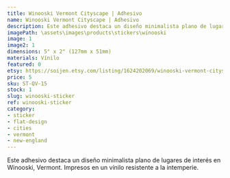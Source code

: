 ```yaml
---
title: Winooski Vermont Cityscape | Adhesivo
name: Winooski Vermont Cityscape | Adhesivo
description: Este adhesivo destaca un diseño minimalista plano de lugares de interés en Winooski, Vermont. Impresos en un vínilo resistente a la intemperie.
imagePath: \assets\images\products\stickers\winooski
image: 1
image2: 1
dimensions: 5" x 2" (127mm x 51mm)
materials: Vínilo
featured: 0
etsy: https://soijen.etsy.com/listing/1624202069/winooski-vermont-cityscape-sticker
price: 5
sku: ST-QV-15
stock: 1
slug: winooski-sticker
ref: winooski-sticker
category:
- sticker
- flat-design
- cities
- vermont
- new-england
---
```

Este adhesivo destaca un diseño minimalista plano de lugares de interés en Winooski, Vermont. Impresos en un vínilo resistente a la intemperie.
